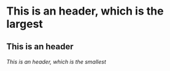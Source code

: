 # This is an header, which is the largest
## This is an header
###### This is an header, which is the smallest

